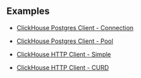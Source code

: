 ## Examples

* [ClickHouse Postgres Client - Connection](demos/postgres_client/src/conn.rs)
* [ClickHouse Postgres Client - Pool](demos/postgres_client/src/pool.rs)

* [ClickHouse HTTP Client - Simple](demos/http_client/src/main.rs)
* [ClickHouse HTTP Client - CURD](clickhouse-http-client/tests/integration_tests/curd.rs)
